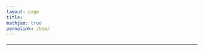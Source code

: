 ```yaml
---
layout: page
title:
mathjax: true
permalink: /bio/
---
```


<script src="https://polyfill.io/v3/polyfill.min.js?features=es6"></script>
<script id="MathJax-script" async src="https://cdn.jsdelivr.net/npm/mathjax@3/es5/tex-mml-chtml.js"></script>

<div id="bio" style="text-align:center; margin: 20px 0"></div>

---

<div id="content" style="text-align:center"></div>

<script>
       const items = [
            {
            formula: '$$\\frac{1}{\\pi}= \\frac{2\\sqrt{2}}{9801}\\sum_{n=0}^{\\infty} \\frac{(4n)!}{(n!)^4}\\frac{26390 n+1103}{396^{4n}}$$', // Ramanujan-Sato
            imageUrl: 'https://heptar.ch/img/bio/sato.svg', // URL of the SVG image
			link: 'https://en.wikipedia.org/wiki/Ramanujan%E2%80%93Sato_series'
            },
            {
            formula: '$$\\int_{\\partial\\mathcal{M}}\\omega=\\int_{\\mathcal{M}}\\mathrm{d}\\omega$$', // Stokes theorem
            imageUrl: 'https://heptar.ch/img/bio/stokes.svg', // URL of the SVG image
			link: 'https://en.wikipedia.org/wiki/Generalized_Stokes_theorem' 
            },
            {
            formula: '$$\\zeta(s) = \\prod_{p\\in\\mathbb{P}} \\frac{1}{1-p^{-s}}$$', // Euler's product formula
            imageUrl: 'https://heptar.ch/img/bio/zeta.svg', // URL of the SVG image
			link: 'https://en.wikipedia.org/wiki/Proof_of_the_Euler_product_formula_for_the_Riemann_zeta_function' 
            },
            {
            formula: '$$D = \\frac{k_{\\text{B}}T}{6\\pi \\eta R}$$', // Einstein-Stokes
            imageUrl: 'https://heptar.ch/img/bio/brownian.svg', // URL of the SVG image
			link: 'https://en.wikipedia.org/wiki/Einstein_relation_(kinetic_theory)' 
            },
            {
            formula: '$$n! \\sim \\sqrt{2\\pi n}\\left(\\frac{n}{e}\\right)^n$$', // Stirling's formula
            imageUrl: 'https://heptar.ch/img/bio/stirling.svg', // URL of the SVG image
			link: 'https://en.wikipedia.org/wiki/Stirling%27s_approximation' 
            },
        ];

       const bios = [
           {
		   bio: 'Cyborg, hacker, interdimensional wizard.',
		   },
           {
		   bio: 'For a cluttered, maximalist experience, feel free to check out my <a href="https://hapax.github.io/">old site</a>.',
		   },
           {
		   bio: 'Below is a randomized playlist of my favourite equations; it\'s like a stochastic google doodle!',
		   },
           {
		   bio: 'This bio snippet is randomized and in some case computer-generated (marked *).',
		   },
           {
		   bio: 'A <i>heptarch</i> was one of seven Anglo-Saxon kings during the “dark” ages. Strong prog metal vibes.',
		   },
           {
           bio: 'Making wonder cool again, one stupid question at a time.',
		   },
           {
           bio: '<a href="https://inspirehep.net/authors/1868975">String theorist</a> turned mad scientist and <a href="https://heptar.ch/qml">quantum mechanic</a>.',
		   },
           {
           bio: 'This website, and me, are currently under development.*',
		   },
           {
           bio: 'If this bio says <i>futon</i> or <i>mothman</i>, it\'s real.*',
		   },
           {
           bio: '<a href="https://heptar.ch/quantum-computing-for-dummies">Click here</a> to learn about why quantum computers are cool, from the comfort of your armchair! (Or maybe while lying in bed.)*',
		   },
          {
          bio: 'This website and me are both being built out of cardboard boxes.*',
          }
        ];

        window.onload = function() {
            generateRandomItem();
	        displayRandomBio();
        };

        function generateRandomItem() {
            const itemIndex = Math.floor(Math.random() * items.length);
            const item = items[itemIndex];
            const contentDiv = document.getElementById('content');
            contentDiv.innerHTML = `<p>${item.formula}</p><a href=${item.link}><img src="${item.imageUrl}" alt="Mathematical Formula" style="max-width:100%;height:auto;"></a>`;
            // Trigger MathJax to process and render the new formula
            MathJax.typesetPromise();
			}

	    function displayRandomBio() {
            const bioIndex = Math.floor(Math.random() * bios.length);
            const bio = bios[bioIndex];
            const contentDiv = document.getElementById('bio');
            contentDiv.innerHTML = `<p>${bio.bio}</p>`;
        }
		</script>

<!-- <div style="text-align:center; padding:25px"><a rel="license"
href="http://creativecommons.org/licenses/by-nc-sa/4.0/"><img
alt="Creative Commons License" style="border-width:0"
src="https://i.creativecommons.org/l/by-nc-sa/4.0/88x31.png" /></a>
</div> -->

<!-- "Saxifrage" means "stone breaker". These tiny, five-petalled -->
<!-- flowers are the toughest and most northernmost growing plants on -->
<!-- earth. By virtue of their pattern of growth, they split rocks and -->
<!-- flourish in unlikely places; they are in the business of -->
<!-- viriditas.-->
